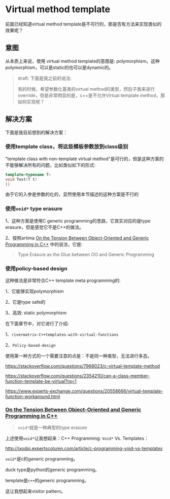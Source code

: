 

# Virtual method template 

前面已经知道virtual method template是不可行的，那是否有方法来实现类似的效果呢？

## 意图

从本质上来说，使用 virtual method template的意图是: polymorphism。这种polymorphism，可以是static的也可以是dynamic的。

> draft: 下面是我之前的说法:
>
> 有的时候，希望参数化基类的virtual method的类型，然后子类来进行override，但是非常明显的是，c++是不允许Virtual template method，那如何实现呢？

## 解决方案

下面是我目前想到的解决方案：

### 使用template class，将这些模板参数放到class级别

"template class with non-template virtual method"是可行的，但是这种方案的不能够解决所有的问题，比如类似如下的形式:

```C++
template<typename T>
void Test(T t)
{}
```

由于它的入参是参数的化的，显然使用本节描述的这种方案是不行的



### 使用`void*` type erasure

1、这种方案是使用C generic programming的思路，它其实对应的是type erasure，但是感觉它不是C++的做法。

2、按照artima [On the Tension Between Object-Oriented and Generic Programming in C++](https://www.artima.com/cppsource/type_erasure.html) 中的说法，它是:

> Type Erasure as the Glue between OO and Generic Programming



### 使用policy-based design

这种做法是非常符合C++ template meta programming的:

1、它能够实现polymorphism 

2、它是type safe的

3、高效: static polymorphism

在下面章节中，对它进行了介绍:

1、`rivermatrix-C++templates-with-virtual-functions`

2、`Policy-based-design`



使用第一种方式的一个需要注意的点是：不是同一种类型，无法进行多态。

https://stackoverflow.com/questions/7968023/c-virtual-template-method

https://stackoverflow.com/questions/2354210/can-a-class-member-function-template-be-virtual?rq=1

https://www.experts-exchange.com/questions/20558666/virtual-template-function-workaround.html



### [On the Tension Between Object-Oriented and Generic Programming in C++](https://www.artima.com/cppsource/type_erasure.html)

> `void*`就是一种典型的type erasure
>
> 

上述使用`void*`让我想起来：C++ Programming: `Void*` Vs. Templates：

http://ixodoi.expertscolumn.com/article/c-programming-void-vs-templates

`void*`是c的generic programming。

duck type是python的generic programming。

template是`c++`的generic programming。



这让我想起来visitor pattern。

